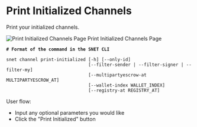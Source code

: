 # Print Initialized Channels

Print your initialized channels.

![Print Initialized Channels Page](/assets/images/products/AIMarketplace/TUI/Screenshot2024-08-17at6.34.01PM.png) Print Initialized Channels Page

<pre class="language-bash"><code class="lang-bash"><strong># Format of the command in the SNET CLI
</strong>
snet channel print-initialized [-h] [--only-id]
                               [--filter-sender | --filter-signer | --filter-my]
                               [--multipartyescrow-at MULTIPARTYESCROW_AT]
                               [--wallet-index WALLET_INDEX]
                               [--registry-at REGISTRY_AT]
</code></pre>

User flow:

* Input any optional parameters you would like
* Click the "Print Initialized" button
